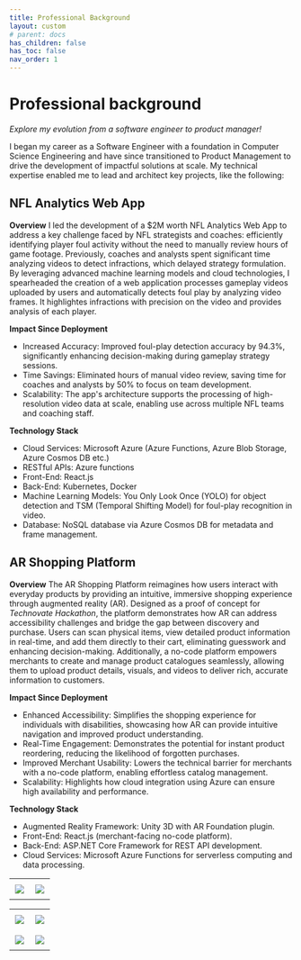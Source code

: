```yaml
---
title: Professional Background
layout: custom
# parent: docs
has_children: false
has_toc: false
nav_order: 1
---
```


# Professional background

_Explore my evolution from a software engineer to product manager!_

I began my career as a Software Engineer with a foundation in Computer Science Engineering and have since transitioned to Product Management to drive the development of impactful solutions at scale. My technical expertise enabled me to lead and architect key projects, like the following:

## NFL Analytics Web App

**Overview**
I led the development of a $2M worth NFL Analytics Web App to address a key challenge faced by NFL strategists and coaches: efficiently identifying player foul activity without the need to manually review hours of game footage. Previously, coaches and analysts spent significant time analyzing videos to detect infractions, which delayed strategy formulation. By leveraging advanced machine learning models and cloud technologies, I spearheaded the creation of a web application processes gameplay videos uploaded by users and automatically detects foul play by analyzing video frames. It highlightes infractions with precision on the video and provides analysis of each player.

**Impact Since Deployment**
- Increased Accuracy: Improved foul-play detection accuracy by 94.3%, significantly enhancing decision-making during gameplay strategy sessions.
- Time Savings: Eliminated hours of manual video review, saving time for coaches and analysts by 50% to focus on team development.
- Scalability: The app's architecture supports the processing of high-resolution video data at scale, enabling use across multiple NFL teams and coaching staff.

**Technology Stack**
- Cloud Services: Microsoft Azure (Azure Functions, Azure Blob Storage, Azure Cosmos DB etc.)
- RESTful APIs: Azure functions
- Front-End: React.js
- Back-End: Kubernetes, Docker
- Machine Learning Models: You Only Look Once (YOLO) for object detection and TSM (Temporal Shifting Model) for foul-play recognition in video.
- Database: NoSQL database via Azure Cosmos DB for metadata and frame management.

## AR Shopping Platform

**Overview**
The AR Shopping Platform reimagines how users interact with everyday products by providing an intuitive, immersive shopping experience through augmented reality (AR). Designed as a proof of concept for *Technovate Hackathon*, the platform demonstrates how AR can address accessibility challenges and bridge the gap between discovery and purchase. Users can scan physical items, view detailed product information in real-time, and add them directly to their cart, eliminating guesswork and enhancing decision-making. Additionally, a no-code platform empowers merchants to create and manage product catalogues seamlessly, allowing them to upload product details, visuals, and videos to deliver rich, accurate information to customers.

**Impact Since Deployment**
- Enhanced Accessibility: Simplifies the shopping experience for individuals with disabilities, showcasing how AR can provide intuitive navigation and improved product understanding.
- Real-Time Engagement: Demonstrates the potential for instant product reordering, reducing the likelihood of forgotten purchases.
- Improved Merchant Usability: Lowers the technical barrier for merchants with a no-code platform, enabling effortless catalog management.
- Scalability: Highlights how cloud integration using Azure can ensure high availability and performance.

**Technology Stack**
- Augmented Reality Framework: Unity 3D with AR Foundation plugin.
- Front-End: React.js (merchant-facing no-code platform).
- Back-End: ASP.NET Core Framework for REST API development.
- Cloud Services: Microsoft Azure Functions for serverless computing and data processing.

<table style="width: 100%; border-collapse: collapse; border: none; table-layout: fixed">
  <tr>
      <td style="width: 50%; padding: 10px; text-align: center; vertical-align: middle;"> 
        <img src= "/engineered_by_ananya/assets/images/hackathon_ar_shopp.jpg">
      </td>
      <td style="width: 50%; padding: 10px; text-align: center; vertical-align: middle;">
        <img src= "/engineered_by_ananya/assets/images/hackathon_hololens.jpg"> 
      </td>
  </tr>
</table>


<table style="width: 100%; border-collapse: collapse; border: none; table-layout: fixed">
    <tr>
        <td style="width: 50%; padding: 10px; text-align: center; vertical-align: middle;"> 
        <img src= "/engineered_by_ananya/assets/images/my_pic_hololens.jpg">
        </td>
        <td style="width: 50%; padding: 10px; text-align: center; vertical-align: middle;"> 
        <img src= "/engineered_by_ananya/assets/images/my_pic_hackathon.jpg">
        </td>
    </tr>
    <tr>
        <td style="width: 50%; padding: 10px; text-align: center; vertical-align: middle;"> 
        <img src= "/engineered_by_ananya/assets/images/hackathon_ar_shopp.jpg">
        </td>
        <td style="width: 50%; padding: 10px; text-align: center; vertical-align: middle;">
        <img src= "/engineered_by_ananya/assets/images/hackathon_hololens.jpg"> 
        </td>
    </tr>
</table>